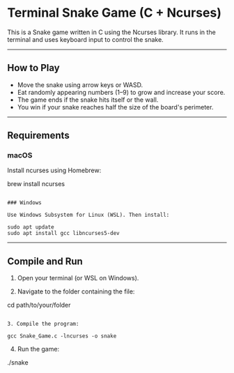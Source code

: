 # Terminal Snake Game (C + Ncurses)

This is a Snake game written in C using the Ncurses library. It runs in the terminal and uses keyboard input to control the snake.

---

## How to Play

- Move the snake using arrow keys or WASD.
- Eat randomly appearing numbers (1–9) to grow and increase your score.
- The game ends if the snake hits itself or the wall.
- You win if your snake reaches half the size of the board's perimeter.

---

## Requirements

### macOS

Install ncurses using Homebrew:

brew install ncurses
```

### Windows

Use Windows Subsystem for Linux (WSL). Then install:

sudo apt update
sudo apt install gcc libncurses5-dev
```

---

## Compile and Run

1. Open your terminal (or WSL on Windows).

2. Navigate to the folder containing the file:

cd path/to/your/folder
```

3. Compile the program:

gcc Snake_Game.c -lncurses -o snake
```

4. Run the game:

./snake
```

